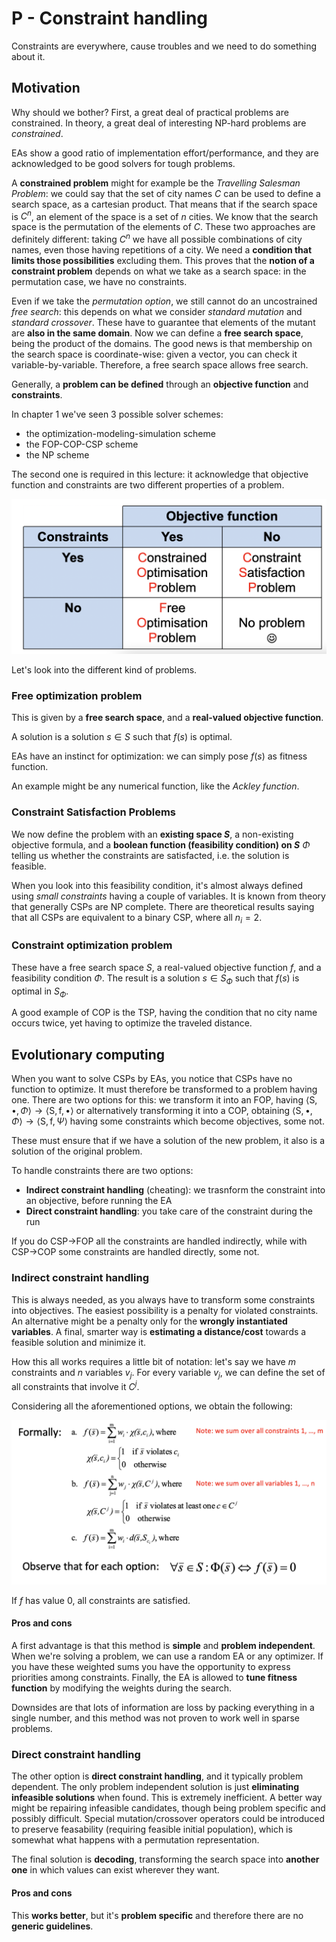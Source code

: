 # P - Constraint handling

Constraints are everywhere, cause troubles and we need to do something about it.

## Motivation

Why should we bother? First, a great deal of practical problems are constrained. In theory, a great deal of interesting NP-hard problems are *constrained*. 

EAs show a good ratio of implementation effort/performance, and they are acknowledged to be good solvers for tough problems. 

A **constrained problem** might for example be the *Travelling Salesman Problem*: we could say that the set of city names $C$ can be used to define a search space, as a cartesian product. That means that if the search space is $C^n$, an element of the space is a set of $n$ cities. We know that the search space is the permutation of the elements of $C$. These two approaches are definitely different: taking $C^n$ we have all possible combinations of city names, even those having repetitions of a city. We need a **condition that limits those possibilities** excluding them. This proves that the **notion of a constraint problem** depends on what we take as a search space: in the permutation case, we have no constraints. 

Even if we take the *permutation option*, we still cannot do an uncostrained *free search*: this depends on what we consider *standard mutation* and *standard crossover*. These have to guarantee that elements of the mutant are **also in the same domain**. Now we can define a **free search space**, being the product of the domains. The good news is that membership on the search space is coordinate-wise: given a vector, you can check it variable-by-variable. Therefore, a free search space allows free search.

Generally, a **problem can be defined** through an **objective function** and **constraints**.

In chapter 1 we've seen 3 possible solver schemes:

- the optimization-modeling-simulation scheme
- the FOP-COP-CSP scheme
- the NP scheme

The second one is required in this lecture: it acknowledge that objective function and constraints are two different properties of a problem.

![optimisation-vs-constraint](./res/optimisation-vs-constraint.png)

Let's look into the different kind of problems.

### Free optimization problem

This is given by a **free search space**, and a **real-valued objective function**.

A solution is a solution $s \in S$ such that $f(s)$ is optimal.

EAs have an instinct for optimization: we can simply pose $f(s)$ as fitness function.

An example might be any numerical function, like the *Ackley function*.

### Constraint Satisfaction Problems

We now define the problem with an **existing space $S$**, a non-existing objective formula, and a **boolean function (feasibility condition) on $S$** $\Phi$ telling us whether the constraints are satisfacted, i.e. the solution is feasible. 

When you look into this feasibility condition, it's almost always defined using *small constraints* having a couple of variables. It is known from theory that generally CSPs are NP complete. There are theoretical results saying that all CSPs are equivalent to a binary CSP, where all $n_i = 2$.

### Constraint optimization problem

These have a free search space $S$, a real-valued objective function $f$, and a feasibility condition $\Phi$. The result is a solution $s \in S_{\Phi}$ such that $f(s)$ is optimal in $S_{\Phi}$.

A good example of COP is the TSP, having the condition that no city name occurs twice, yet having to optimize the traveled distance.

## Evolutionary computing

When you want to solve CSPs by EAs, you notice that CSPs have no function to optimize. It must therefore be transformed to a problem having one. There are two options for this: we transform it into an FOP, having $\langle\mathrm{S}, \bullet, \Phi\rangle \rightarrow\langle\mathrm{S}, \mathrm{f}, \bullet\rangle$ or alternatively transforming it into a COP, obtaining $\langle\mathrm{S}, \bullet, \Phi\rangle \rightarrow\langle\mathrm{S}, \mathrm{f}, \Psi\rangle$ having some constraints which become objectives, some not. 

These must ensure that if we have a solution of the new problem, it also is a solution of the original problem.

To handle constraints there are two options:

- **Indirect constraint handling** (cheating): we trasnform the constraint into an objective, before running the EA
- **Direct constraint handling**: you take care of the constraint during the run

If you do CSP$\rightarrow$FOP all the constraints are handled indirectly, while with CSP$\rightarrow$COP some constraints are handled directly, some not.

### Indirect constraint handling

This is always needed, as you always have to transform some constraints into objectives. The easiest possibility is a penalty for violated constraints. An alternative might be a penalty only for the **wrongly instantiated variables**. A final, smarter way is **estimating a distance/cost** towards a feasible solution and minimize it.

How this all works requires a little bit of notation: let's say we have $m$ constraints and $n$ variables $v_j$. For every variable $v_j$, we can define the set of all constraints that involve it $C^j$.

Considering all the aforementioned options, we obtain the following:

![indirect-constraint](./res/indirect-constraint.png)

If $f$ has value $0$, all constraints are satisfied.

#### Pros and cons

A first advantage is that this method is **simple** and **problem independent**. When we're solving a problem, we can use a random EA or any optimizer. If you have these weighted sums you have the opportunity to express priorities among constraints. Finally, the EA is allowed to **tune fitness function** by modifying the weights during the search.

Downsides are that lots of information are loss by packing everything in a single number, and this method was not proven to work well in sparse problems.

### Direct constraint handling

The other option is **direct constraint handling**, and it typically problem dependent. The only problem independent solution is just **eliminating infeasible solutions** when found. This is extremely inefficient. A better way might be repairing infeasible candidates, though being problem specific and possibly difficult. Special mutation/crossover operators could be introduced to preserve feasability (requiring feasible initial population), which is somewhat what happens with a permutation representation. 

The final solution is **decoding**, transforming the search space into **another one** in which values can exist wherever they want.

#### Pros and cons

This **works better**, but it's **problem specific** and therefore there are no **generic guidelines**.